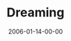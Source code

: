 ---
layout: message
category: message
series: "Full Contact Life"
title: "Dreaming"
date: 2006-01-14-00-00
message_id: 86
---
